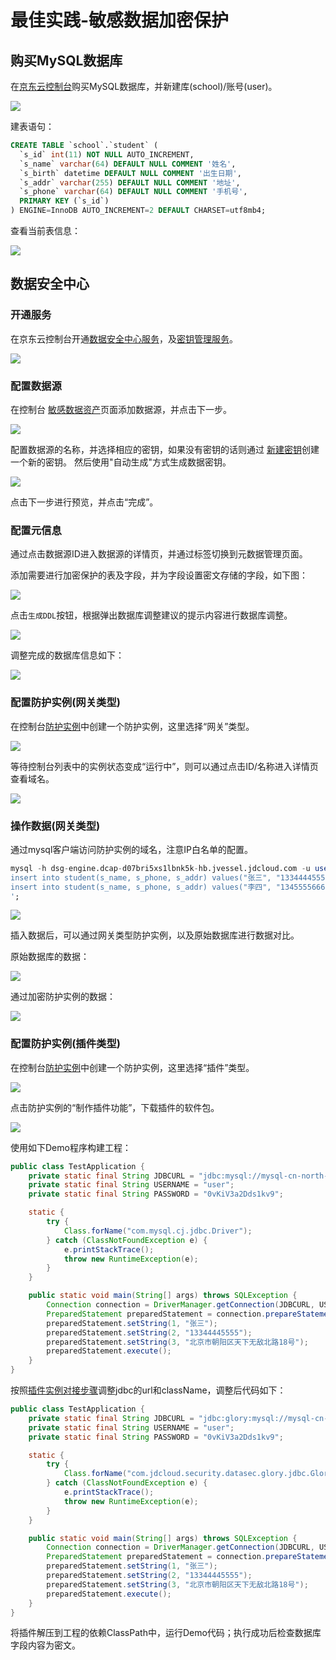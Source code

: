 # 最佳实践-敏感数据加密保护

## 购买MySQL数据库

在[京东云控制台](https://rds-console.jdcloud.com/rds/database)购买MySQL数据库，并新建库(school)/账号(user)。

![](/image/Data-Centric-Audit-and-Protection/bestpractices-createdatabase.png)

建表语句：
```sql
CREATE TABLE `school`.`student` (
  `s_id` int(11) NOT NULL AUTO_INCREMENT,
  `s_name` varchar(64) DEFAULT NULL COMMENT '姓名',
  `s_birth` datetime DEFAULT NULL COMMENT '出生日期',
  `s_addr` varchar(255) DEFAULT NULL COMMENT '地址',
  `s_phone` varchar(64) DEFAULT NULL COMMENT '手机号',
  PRIMARY KEY (`s_id`)
) ENGINE=InnoDB AUTO_INCREMENT=2 DEFAULT CHARSET=utf8mb4;
```

查看当前表信息：

![](/image/Data-Centric-Audit-and-Protection/bestpractices-showtable.png)

## 数据安全中心

### 开通服务
在京东云控制台开通[数据安全中心服务](https://dcap-console.jdcloud.com)，及[密钥管理服务](https://kms-console.jdcloud.com)。

![](/image/Data-Centric-Audit-and-Protection/bestpractices-applyservice.png)


### 配置数据源

在控制台 [敏感数据资产](https://dcap-console.jdcloud.com/sdm/dataAssets)页面添加数据源，并点击下一步。

![](/image/Data-Centric-Audit-and-Protection/bestpractices-createdatasource.png)


配置数据源的名称，并选择相应的密钥，如果没有密钥的话则通过 [新建密钥](https://kms-console.jdcloud.com)创建一个新的密钥。 然后使用"自动生成"方式生成数据密钥。

![](/image/Data-Centric-Audit-and-Protection/bestpractices-setdatasource.png)

点击下一步进行预览，并点击“完成”。


### 配置元信息

通过点击数据源ID进入数据源的详情页，并通过标签切换到元数据管理页面。

添加需要进行加密保护的表及字段，并为字段设置密文存储的字段，如下图：

![](/image/Data-Centric-Audit-and-Protection/bestpractices-setmetadata.png)

点击`生成DDL`按钮，根据弹出数据库调整建议的提示内容进行数据库调整。

![](/image/Data-Centric-Audit-and-Protection/bestpractices-generateddl.png)


调整完成的数据库信息如下：

![](/image/Data-Centric-Audit-and-Protection/bestpractices-showtable2.png)


### 配置防护实例(网关类型)

在控制台[防护实例](https://dcap-console.jdcloud.com/sdp/instance)中创建一个防护实例，这里选择“网关”类型。

![](/image/Data-Centric-Audit-and-Protection/bestpractices-createinstance.png)

等待控制台列表中的实例状态变成“运行中”，则可以通过点击ID/名称进入详情页查看域名。

![](/image/Data-Centric-Audit-and-Protection/bestpractices-descinstance.png)


### 操作数据(网关类型)

通过mysql客户端访问防护实例的域名，注意IP白名单的配置。

```sql
mysql -h dsg-engine.dcap-d07bri5xs1lbnk5k-hb.jvessel.jdcloud.com -u user -p school -e '
insert into student(s_name, s_phone, s_addr) values("张三", "13344445555", "北京市朝阳区天下无敌北路18号");
insert into student(s_name, s_phone, s_addr) values("李四", "13455556666", "天津市南开区无所畏惧西路22号");
';
```

![](/image/Data-Centric-Audit-and-Protection/bestpractices-insertdata.png)


插入数据后，可以通过网关类型防护实例，以及原始数据库进行数据对比。

原始数据库的数据：

![](/image/Data-Centric-Audit-and-Protection/bestpractices-cipherdatabase.png)

通过加密防护实例的数据：

![](/image/Data-Centric-Audit-and-Protection/bestpractices-plaindatabase.png)

### 配置防护实例(插件类型)

在控制台[防护实例](https://dcap-console.jdcloud.com/sdp/instance)中创建一个防护实例，这里选择“插件”类型。

![](/image/Data-Centric-Audit-and-Protection/bestpractices-createinstance2.png)

点击防护实例的“制作插件功能”，下载插件的软件包。

![](/image/Data-Centric-Audit-and-Protection/bestpractices-makeplugintar.png)

使用如下Demo程序构建工程：

```java
public class TestApplication {
    private static final String JDBCURL = "jdbc:mysql://mysql-cn-north-1-4042e85831614fb7.rds.jdcloud.com:3306/school?useUnicode=true&characterEncoding=UTF-8&serverTimezone=Asia/Shanghai&zeroDateTimeBehavior=convertToNull";
    private static final String USERNAME = "user";
    private static final String PASSWORD = "0vKiV3a2Dds1kv9";

    static {
        try {
            Class.forName("com.mysql.cj.jdbc.Driver");
        } catch (ClassNotFoundException e) {
            e.printStackTrace();
            throw new RuntimeException(e);
        }
    }

    public static void main(String[] args) throws SQLException {
        Connection connection = DriverManager.getConnection(JDBCURL, USERNAME, PASSWORD);
        PreparedStatement preparedStatement = connection.prepareStatement("insert into student(s_name, s_phone, s_addr) values(?, ?, ?)");
        preparedStatement.setString(1, "张三");
        preparedStatement.setString(2, "13344445555");
        preparedStatement.setString(3, "北京市朝阳区天下无敌北路18号");
        preparedStatement.execute();
    }
}

```

按照[插件实例对接步骤](../Sensitive-Data-Protection/Instance/PluginInstance.md)调整jdbc的url和className，调整后代码如下：

```java
public class TestApplication {
    private static final String JDBCURL = "jdbc:glory:mysql://mysql-cn-north-1-4042e85831614fb7.rds.jdcloud.com:3306/school?useUnicode=true&characterEncoding=UTF-8&serverTimezone=Asia/Shanghai&zeroDateTimeBehavior=convertToNull";
    private static final String USERNAME = "user";
    private static final String PASSWORD = "0vKiV3a2Dds1kv9";

    static {
        try {
            Class.forName("com.jdcloud.security.datasec.glory.jdbc.GloryDriver");
        } catch (ClassNotFoundException e) {
            e.printStackTrace();
            throw new RuntimeException(e);
        }
    }

    public static void main(String[] args) throws SQLException {
        Connection connection = DriverManager.getConnection(JDBCURL, USERNAME, PASSWORD);
        PreparedStatement preparedStatement = connection.prepareStatement("insert into student(s_name, s_phone, s_addr) values(?, ?, ?)");
        preparedStatement.setString(1, "张三");
        preparedStatement.setString(2, "13344445555");
        preparedStatement.setString(3, "北京市朝阳区天下无敌北路18号");
        preparedStatement.execute();
    }
}

```

将插件解压到工程的依赖ClassPath中，运行Demo代码；执行成功后检查数据库字段内容为密文。
